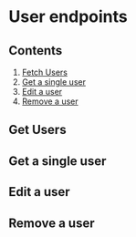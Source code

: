 # User endpoints

## Contents

1. [Fetch Users](#get-users)
2. [Get a single user](#get-a-single-user)
3. [Edit a user](#edit-a-user)
4. [Remove a user](#remove-a-user)

## Get Users

## Get a single user

## Edit a user

## Remove a user